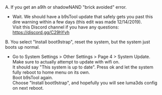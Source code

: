 A. If you get an a9lh or shadowNAND "brick avoided" error. 
- Wait. We should have a b9sTool update that safely gets you past this dire warning within a few days (this edit was made 12/14/2019).<br>
Visit this Discord channel if you have any questions: https://discord.gg/C29hYvh <br>

B. You select "Install boot9strap", reset the system, but the system just boots up normal.<br>
- Go to System Settings > Other Settings > Page 4 > System Update. Make sure to actually attempt to update with wifi on.<br>
It should say "This system is up to date". Press ok and let the system fully reboot to home menu on its own. <br>
Boot b9sTool again.<br>
Choose "Install boot9strap", and hopefully you will see luma3ds config on next reboot.<br>